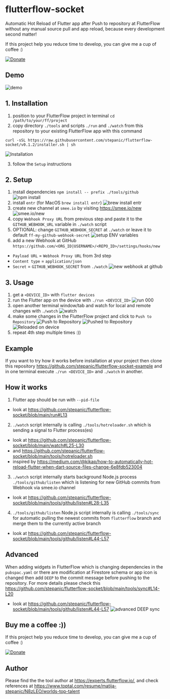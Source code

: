 # flutterflow-socket
Automatic Hot Reload of Flutter app after Push to repository at FlutterFlow without any manual source pull and app reload, because every development second matter!

If this project help you reduce time to develop, you can give me a cup of coffee :)

[![Donate](https://img.shields.io/badge/DONATE-%24-brightgreen)](https://ko-fi.com/stepanic)

## Demo

![demo](https://raw.githubusercontent.com/stepanic/flutterflow-socket/main/screenshots/000-demo.gif)

## 1. Installation

1. position to your FlutterFlow project in terminal `cd /path/to/your/ff/project`
2. copy directory `./tools` and scripts `./run` and `./watch` from this repository to your existing FlutterFlow app with this command

`curl -sSL https://raw.githubusercontent.com/stepanic/flutterflow-socket/v0.1.2/installer.sh | sh`

![Installation](https://raw.githubusercontent.com/stepanic/flutterflow-socket/692874364f8fa85fa2c198d6d31a2b7ef48d533e/screenshots/001-installation.png)

3. follow the `Setup` instructions

## 2. Setup

1. install dependencies `npm install -- prefix ./tools/github`
![npm install](https://raw.githubusercontent.com/stepanic/flutterflow-socket/main/screenshots/002-setup-npm-install.png)
2. install `entr` (for MacOS `brew install entr`)
![brew install entr](https://raw.githubusercontent.com/stepanic/flutterflow-socket/main/screenshots/003-setup-brew-install-entr.png)
3. create new channel at `smee.io` by visiting https://smee.io/new
![smee.io/new](https://raw.githubusercontent.com/stepanic/flutterflow-socket/main/screenshots/004-setup-smee-channel.png)
4. copy `Webhook Proxy URL` from previous step and paste it to the `GITHUB_WEBHOOK_URL` variable in `./watch` script
5. OPTIONAL: change `GITHUB_WEBHOOK_SECRET` at `./watch` or leave it to default `ff-my-github-webhook-secret`
![setup ENV variables](https://raw.githubusercontent.com/stepanic/flutterflow-socket/main/screenshots/005-setup-watch-config.png)
6. add a new Webhook at GitHub `https://github.com/<ORG_ID|USERNAME>/<REPO_ID>/settings/hooks/new`
  - `Payload URL` = `Webhook Proxy URL` from 3rd step
  - `Content type` = `application/json`
  - `Secret` = `GITHUB_WEBHOOK_SECRET` from `./watch`
![new webhook at github](https://raw.githubusercontent.com/stepanic/flutterflow-socket/main/screenshots/006-setup-github-webhook-new.png)

## 3. Usage

1. get a `<DEVICE_ID>` with `flutter devices`
2. run the Flutter app on the device with `./run <DEVICE_ID>`
![run 000](https://raw.githubusercontent.com/stepanic/flutterflow-socket/main/screenshots/007-usage-run-with-flutter-device-id.png)
3. open another terminal window/tab and watch for local and remote changes with `./watch`
![watch](https://raw.githubusercontent.com/stepanic/flutterflow-socket/main/screenshots/008-usage-watch.png)
4. make some changes in the FlutterFlow project and click to `Push to Repository`
![Push to Repository](https://raw.githubusercontent.com/stepanic/flutterflow-socket/main/screenshots/009-usage-ff-push-to-repository.png)
![Pushed to Repository](https://raw.githubusercontent.com/stepanic/flutterflow-socket/main/screenshots/010-usage-ff-pushed-to-repository.png)
![Reloaded on device](https://raw.githubusercontent.com/stepanic/flutterflow-socket/main/screenshots/011-usage-ff-reloaded-on-device.png)
5. repeat 4th step multiple times :))

## Example

If you want to try how it works before installation at your project then clone this repository https://github.com/stepanic/flutterflow-socket-example and in one terminal execute `./run <DEVICE_ID>` and `./watch` in another.

## How it works

1. Flutter app should be run with `--pid-file` 
- look at https://github.com/stepanic/flutterflow-socket/blob/main/run#L13

2. `./watch` script internally is calling `./tools/hotreloader.sh` which is sending a signal to Flutter process(es)
- look at https://github.com/stepanic/flutterflow-socket/blob/main/watch#L25-L30
- and https://github.com/stepanic/flutterflow-socket/blob/main/tools/hotreloader.sh
- inspired by https://medium.com/@kikap/how-to-automatically-hot-reload-flutter-when-dart-source-files-change-6e8fdb523004

3. `./watch` script internally starts background Node.js process `./tools/github/listen` which is listening for new GitHub commits from Webhook via smee.io channel
- look at https://github.com/stepanic/flutterflow-socket/blob/main/tools/github/listen#L28-L35

4. `./tools/github/listen` Node.js script internally is calling `./tools/sync` for automatic pulling the newest commits from `flutterflow` branch and merge them to the currently active branch
- look at https://github.com/stepanic/flutterflow-socket/blob/main/tools/github/listen#L44-L57

## Advanced

When adding widgets in FlutterFlow which is changing dependencies in the `pubspac.yaml` or there are modification at Firestore schema or app icon is changed then add `DEEP` to the commit message before pushing to the repository. For more details please check this https://github.com/stepanic/flutterflow-socket/blob/main/tools/sync#L14-L20

- look at https://github.com/stepanic/flutterflow-socket/blob/main/tools/github/listen#L44-L57
![advanced DEEP sync](https://raw.githubusercontent.com/stepanic/flutterflow-socket/main/screenshots/012-advanced-deep-sync.png)

## Buy me a coffee :))

If this project help you reduce time to develop, you can give me a cup of coffee :)

[![Donate](https://img.shields.io/badge/DONATE-%24-brightgreen)](https://ko-fi.com/stepanic)

## Author 

Please find the the tool author at https://experts.flutterflow.io/, and check references at https://www.toptal.com/resume/matija-stepanic/N8zLEO/worlds-top-talent
